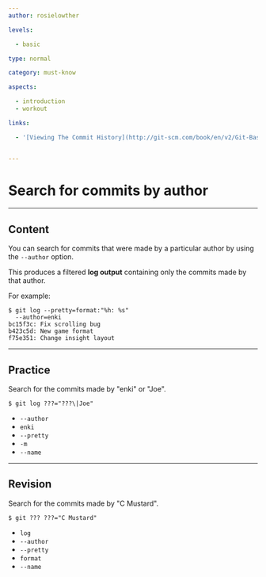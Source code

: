 ```yaml
---
author: rosielowther

levels:

  - basic

type: normal

category: must-know

aspects:

  - introduction
  - workout

links:

  - '[Viewing The Commit History](http://git-scm.com/book/en/v2/Git-Basics-Viewing-the-Commit-History){documentation}'


---
```


# Search for commits by author

---
## Content

You can search for commits that were made by a particular author by using the `--author` option. 

This produces a filtered **log output** containing only the commits made by that author.

For example:
```
$ git log --pretty=format:"%h: %s" 
  --author=enki 
bc15f3c: Fix scrolling bug
b423c5d: New game format
f75e351: Change insight layout
```

---
## Practice

Search for the commits made by "enki" or "Joe".
```
$ git log ???="???\|Joe"
```

* `--author`
* `enki`
* `--pretty`
* `-m`
* `--name`

---
## Revision

Search for the commits made by "C Mustard".
```
$ git ??? ???="C Mustard"
```

* `log`
* `--author`
* `--pretty`
* `format`
* `--name`

 

